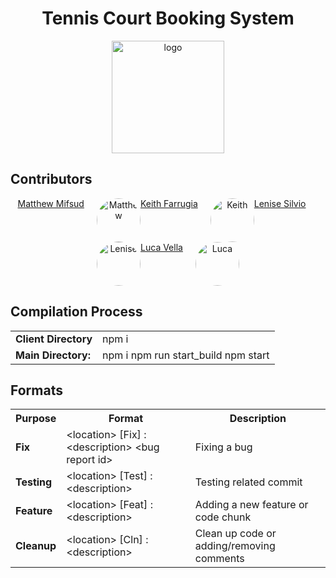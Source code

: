 <h1 align="center"> Tennis Court Booking System</h1>

<p align="center"><a target="_blank" rel="noopener noreferrer"><img width="180" src="https://static.vecteezy.com/system/resources/previews/027/504/381/original/a-tennis-ball-on-a-transparent-background-free-png.png" alt="logo"></a></p>

Contributors
---

<div align="center">
    <p style="display: flex; flex-wrap: wrap; justify-content: center;">
        <a href="https://github.com/mifsudmatthew" style="margin-right: 20px; text-align: center;">
            Matthew Mifsud
        </a>
        <br>
        <img src="https://avatars.githubusercontent.com/u/97695752?v=4" alt="Matthew" style="width: 70px; border-radius: 50%;">
        <br><br>
        <a href="https://github.com/KeithFarrugia" style="margin-right: 20px; text-align: center;">
            Keith Farrugia
        </a>
        <br>
        <img src="https://avatars.githubusercontent.com/u/148719589?v=4" alt="Keith" style="width: 70px; border-radius: 50%;">
        <br><br>
        <a href="https://github.com/lensil" style="margin-right: 20px; text-align: center;">
            Lenise Silvio
        </a>
        <br>
        <img src="https://avatars.githubusercontent.com/u/147991201?v=4" alt="Lenise" style="width: 70px; border-radius: 50%;">
        <br><br>
        <a href="https://github.com/FirePhoenixBro" style="margin-right: 20px; text-align: center;">
            Luca Vella
        </a>
        <br>
        <img src="https://avatars.githubusercontent.com/u/104022853?v=4" alt="Luca" style="width: 70px; border-radius: 50%;">
    </p>
</div>





Compilation Process
-------------------
<table>
  <tr>
    <td><b>Client Directory</b></td>
    <td>npm i</td>
  </tr>
  <tr>
    <td><b>Main Directory:</b></td>
    <td>
    npm i
    npm run start_build
    npm start
    </td>
  </tr>
</table>


Formats
--------
<table>
  <tr>
    <th><b>Purpose</b></th>
    <th> Format</th>
    <th> Description</th>
  </tr>

  <tr>
    <td><b>Fix</b></td>
    <td>&lt;location&gt; [Fix] : &lt;description&gt; &lt;bug report id&gt;</td>
    <td>Fixing a bug</td>
  </tr>
  
  <tr>
    <td><b>Testing</b></td>
    <td>&lt;location&gt; [Test] : &lt;description&gt;</td>
    <td>Testing related commit</td>
  </tr>

  <tr>
    <td><b>Feature</b></td>
    <td>&lt;location&gt; [Feat] : &lt;description&gt;</td>
    <td>Adding a new feature or code chunk</td>
  </tr>

  <tr>
    <td><b>Cleanup</b></td>
    <td>&lt;location&gt; [Cln] : &lt;description&gt;</td>
    <td>Clean up code or adding/removing comments</td>
  </tr>
</table>
